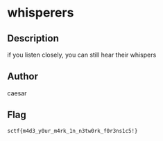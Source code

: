 # whisperers

## Description

if you listen closely, you can still hear their whispers

## Author

caesar

## Flag

`sctf{m4d3_y0ur_m4rk_1n_n3tw0rk_f0r3ns1c5!}`
